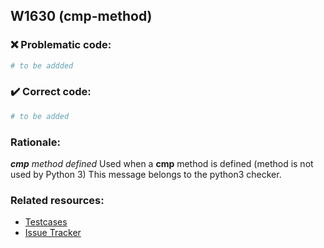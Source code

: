 ## W1630 (cmp-method)

### :x: Problematic code:

```python
# to be addded
```

### :heavy_check_mark: Correct code:

```python
# to be added
```

### Rationale:

 *__cmp__ method defined*
  Used when a __cmp__ method is defined (method is not used by Python 3) This
  message belongs to the python3 checker.



### Related resources:

- [Testcases](#)
- [Issue Tracker](https://github.com/PyCQA/pylint/issues?q=is%3Aissue+%22cmp-method%22+OR+%22W1630%22)
